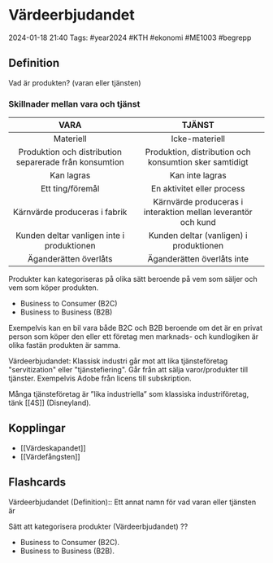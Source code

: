 # Värdeerbjudandet

2024-01-18 21:40
Tags: #year2024 #KTH #ekonomi #ME1003 #begrepp

## Definition

Vad är produkten? (varan eller tjänsten)

### Skillnader mellan vara och tjänst

| VARA | TJÄNST |
| :--: | :--: |
| Materiell | Icke-materiell |
| Produktion och distribution separerade från konsumtion | Produktion, distribution och konsumtion sker samtidigt |
| Kan lagras | Kan inte lagras |
| Ett ting/föremål | En aktivitet eller process |
| Kärnvärde produceras i fabrik | Kärnvärde produceras i interaktion mellan leverantör och kund |
| Kunden deltar vanligen inte i produktionen | Kunden deltar (vanligen) i produktionen |
| Äganderätten överlåts | Äganderätten överlåts inte |

Produkter kan kategoriseras på olika sätt beroende på vem som säljer och vem som köper produkten.

- Business to Consumer (B2C)
- Business to Business (B2B)

Exempelvis kan en bil vara både B2C och B2B beroende om det är en privat person som köper den eller ett företag men marknads- och kundlogiken är olika fastän produkten är samma.

Värdeerbjudandet: Klassisk industri går mot att lika tjänsteföretag "servitization" eller "tjänstefiering". Går från att sälja varor/produkter till tjänster. Exempelvis Adobe från licens till subskription.

Många tjänsteföretag är ”lika industriella” som klassiska industriföretag, tänk [[4S]] (Disneyland).

## Kopplingar

- [[Värdeskapandet]]
- [[Värdefångsten]]

## Flashcards

Värdeerbjudandet (Definition):: Ett annat namn för vad varan eller tjänsten är
<!--SR:!2024-01-23,1,230!2024-01-25,3,250-->

Sätt att kategorisera produkter (Värdeerbjudandet)
??
- Business to Consumer (B2C).
- Business to Business (B2B).
<!--SR:!2024-01-25,3,250-->
